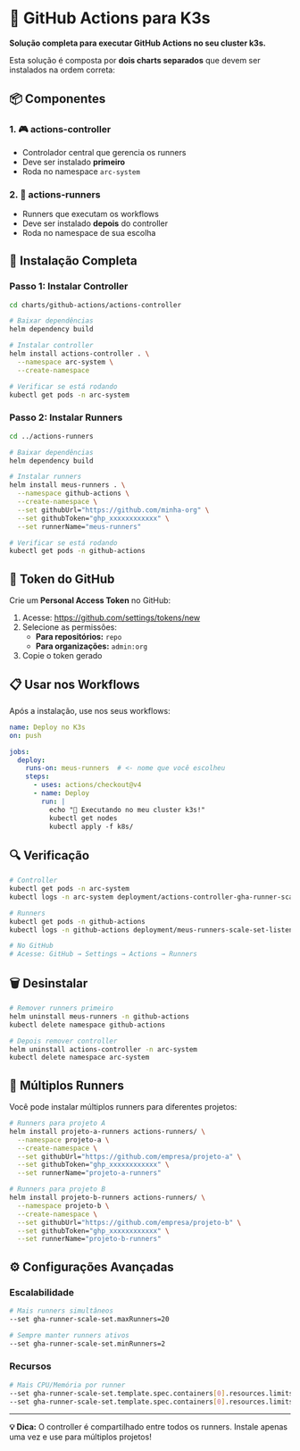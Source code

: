 # 🚀 GitHub Actions para K3s

**Solução completa para executar GitHub Actions no seu cluster k3s.**

Esta solução é composta por **dois charts separados** que devem ser instalados na ordem correta:

## 📦 Componentes

### 1. 🎮 **actions-controller**
- Controlador central que gerencia os runners
- Deve ser instalado **primeiro**
- Roda no namespace `arc-system`

### 2. 🏃 **actions-runners** 
- Runners que executam os workflows
- Deve ser instalado **depois** do controller
- Roda no namespace de sua escolha

## 🔧 Instalação Completa

### **Passo 1: Instalar Controller**

```bash
cd charts/github-actions/actions-controller

# Baixar dependências
helm dependency build

# Instalar controller
helm install actions-controller . \
  --namespace arc-system \
  --create-namespace

# Verificar se está rodando
kubectl get pods -n arc-system
```

### **Passo 2: Instalar Runners**

```bash
cd ../actions-runners

# Baixar dependências  
helm dependency build

# Instalar runners
helm install meus-runners . \
  --namespace github-actions \
  --create-namespace \
  --set githubUrl="https://github.com/minha-org" \
  --set githubToken="ghp_xxxxxxxxxxxx" \
  --set runnerName="meus-runners"

# Verificar se está rodando
kubectl get pods -n github-actions
```

## 🔑 Token do GitHub

Crie um **Personal Access Token** no GitHub:

1. Acesse: https://github.com/settings/tokens/new
2. Selecione as permissões:
   - **Para repositórios:** `repo`
   - **Para organizações:** `admin:org`
3. Copie o token gerado

## 📋 Usar nos Workflows

Após a instalação, use nos seus workflows:

```yaml
name: Deploy no K3s
on: push

jobs:
  deploy:
    runs-on: meus-runners  # <- nome que você escolheu
    steps:
      - uses: actions/checkout@v4
      - name: Deploy
        run: |
          echo "🚀 Executando no meu cluster k3s!"
          kubectl get nodes
          kubectl apply -f k8s/
```

## 🔍 Verificação

```bash
# Controller
kubectl get pods -n arc-system
kubectl logs -n arc-system deployment/actions-controller-gha-runner-scale-set-controller

# Runners
kubectl get pods -n github-actions
kubectl logs -n github-actions deployment/meus-runners-scale-set-listener

# No GitHub
# Acesse: GitHub → Settings → Actions → Runners
```

## 🗑️ Desinstalar

```bash
# Remover runners primeiro
helm uninstall meus-runners -n github-actions
kubectl delete namespace github-actions

# Depois remover controller
helm uninstall actions-controller -n arc-system
kubectl delete namespace arc-system
```

## 🎯 Múltiplos Runners

Você pode instalar múltiplos runners para diferentes projetos:

```bash
# Runners para projeto A
helm install projeto-a-runners actions-runners/ \
  --namespace projeto-a \
  --create-namespace \
  --set githubUrl="https://github.com/empresa/projeto-a" \
  --set githubToken="ghp_xxxxxxxxxxxx" \
  --set runnerName="projeto-a-runners"

# Runners para projeto B  
helm install projeto-b-runners actions-runners/ \
  --namespace projeto-b \
  --create-namespace \
  --set githubUrl="https://github.com/empresa/projeto-b" \
  --set githubToken="ghp_xxxxxxxxxxxx" \
  --set runnerName="projeto-b-runners"
```

## ⚙️ Configurações Avançadas

### Escalabilidade
```bash
# Mais runners simultâneos
--set gha-runner-scale-set.maxRunners=20

# Sempre manter runners ativos
--set gha-runner-scale-set.minRunners=2
```

### Recursos
```bash
# Mais CPU/Memória por runner
--set gha-runner-scale-set.template.spec.containers[0].resources.limits.cpu="2000m"
--set gha-runner-scale-set.template.spec.containers[0].resources.limits.memory="4Gi"
```

---

**💡 Dica:** O controller é compartilhado entre todos os runners. Instale apenas uma vez e use para múltiplos projetos! 